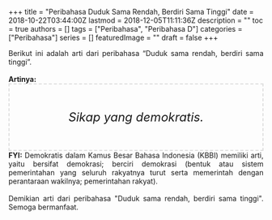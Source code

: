 +++
title = "Peribahasa Duduk Sama Rendah, Berdiri Sama Tinggi"
date = 2018-10-22T03:44:00Z
lastmod = 2018-12-05T11:11:36Z
description = ""
toc = true
authors = []
tags = ["Peribahasa", "Peribahasa D"]
categories = ["Peribahasa"]
series = []
featuredImage = ""
draft = false
+++

<div dir="ltr" style="text-align: left;" trbidi="on"><div style="text-align: justify;">Berikut ini adalah arti dari peribahasa “Duduk sama rendah, berdiri sama tinggi”.</div><br /><div style="text-align: justify;"><b>Artinya:</b></div><div style="border: 2px dashed #ddd; font-size: 24px; height: auto; margin: 0 auto; padding: 50px; text-align: center; width: auto;"><i>Sikap yang demokratis.</i></div><div style="text-align: justify;"><b>FYI:</b> Demokratis dalam Kamus Besar Bahasa Indonesia (KBBI) memiliki arti, yaitu bersifat demokrasi; berciri demokrasi (bentuk atau sistem pemerintahan yang seluruh rakyatnya turut serta memerintah dengan perantaraan wakilnya; pemerintahan rakyat).<br /><br /></div><div style="text-align: justify;">Demikian arti dari peribahasa "Duduk sama rendah, berdiri sama tinggi". Semoga bermanfaat.</div></div>
